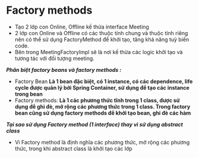 # Factory methods
- Tạo 2 lớp con Online, Offline kế thừa interface Meeting 
- 2 lớp con Online và Offline có các thuộc tính chung và thuộc tính riêng nên có thể sử dụng FactoryMethod để khởi tạo, tăng khả năng tuỳ biến code.
- Bên trong MeetingFactoryImpl sẽ là nơi kế thừa các logic khởi tạo và tương tác với đối tượng meeting.
                                
***Phân biệt factory beans và factory methods :*** 
- Factory Bean
**Là 1 bean đặc biệt, có 1 instance, có các dependence, life cycle được quản lý bởi Spring Container, sử dụng để tạo các
instance trong bean**
- Factory methods:
**Là 1 các phương thức tĩnh trong 1 class, được sử dụng để ghi đè, mở rộng các phương thức trong 1 class. Trong factory 
bean cũng sử dụng factory methods để khởi tạo bean, ghi đè các hàm**

***Tại sao sử dụng Factory method (1 interface) thay vì sử dụng abstract class***
- Vì Factory method là định nghĩa các phương thức, mở rộng các phương thức, trong khi abstract class là khởi tạo các lớp

